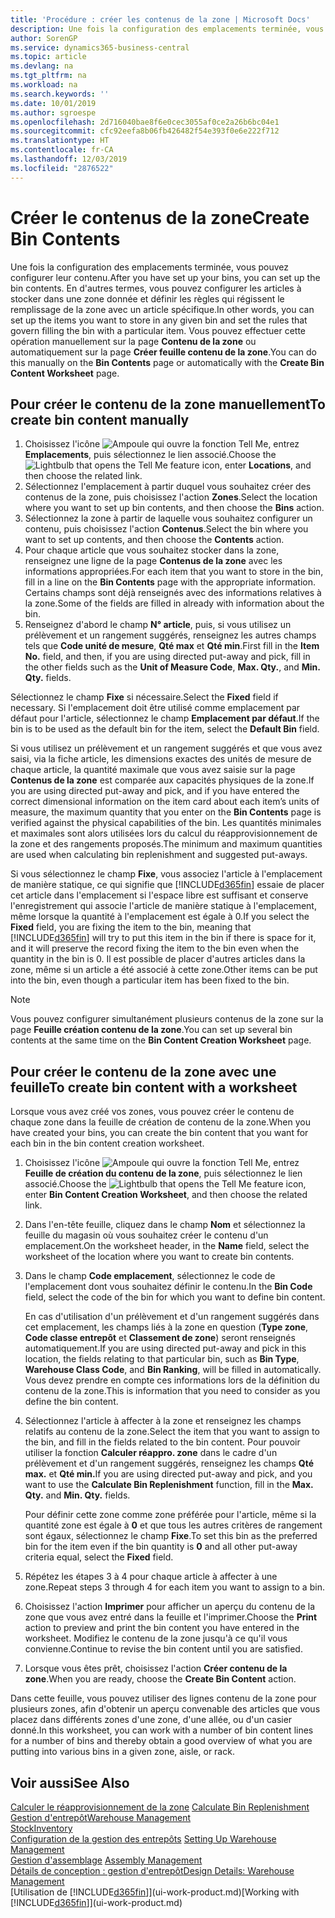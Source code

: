 ```yaml
---
title: 'Procédure : créer les contenus de la zone | Microsoft Docs'
description: Une fois la configuration des emplacements terminée, vous pouvez configurer leur contenu. En d'autres termes, vous pouvez configurer les articles à stocker dans une zone donnée et définir les règles qui régissent le remplissage de la zone avec un article spécifique.
author: SorenGP
ms.service: dynamics365-business-central
ms.topic: article
ms.devlang: na
ms.tgt_pltfrm: na
ms.workload: na
ms.search.keywords: ''
ms.date: 10/01/2019
ms.author: sgroespe
ms.openlocfilehash: 2d716040bae8f6e0cec3055af0ce2a26b6bc04e1
ms.sourcegitcommit: cfc92eefa8b06fb426482f54e393f0e6e222f712
ms.translationtype: HT
ms.contentlocale: fr-CA
ms.lasthandoff: 12/03/2019
ms.locfileid: "2876522"
---
```

# <a name="create-bin-contents"></a><span data-ttu-id="a0d43-104">Créer le contenus de la zone</span><span class="sxs-lookup"><span data-stu-id="a0d43-104">Create Bin Contents</span></span>
<span data-ttu-id="a0d43-105">Une fois la configuration des emplacements terminée, vous pouvez configurer leur contenu.</span><span class="sxs-lookup"><span data-stu-id="a0d43-105">After you have set up your bins, you can set up the bin contents.</span></span> <span data-ttu-id="a0d43-106">En d'autres termes, vous pouvez configurer les articles à stocker dans une zone donnée et définir les règles qui régissent le remplissage de la zone avec un article spécifique.</span><span class="sxs-lookup"><span data-stu-id="a0d43-106">In other words, you can set up the items you want to store in any given bin and set the rules that govern filling the bin with a particular item.</span></span> <span data-ttu-id="a0d43-107">Vous pouvez effectuer cette opération manuellement sur la page **Contenu de la zone** ou automatiquement sur la page **Créer feuille contenu de la zone**.</span><span class="sxs-lookup"><span data-stu-id="a0d43-107">You can do this manually on the **Bin Contents** page or automatically with the **Create Bin Content Worksheet** page.</span></span>

## <a name="to-create-bin-content-manually"></a><span data-ttu-id="a0d43-108">Pour créer le contenu de la zone manuellement</span><span class="sxs-lookup"><span data-stu-id="a0d43-108">To create bin content manually</span></span>  
1.  <span data-ttu-id="a0d43-109">Choisissez l'icône ![Ampoule qui ouvre la fonction Tell Me](media/ui-search/search_small.png "Dites-moi ce que vous voulez faire"), entrez **Emplacements**, puis sélectionnez le lien associé.</span><span class="sxs-lookup"><span data-stu-id="a0d43-109">Choose the ![Lightbulb that opens the Tell Me feature](media/ui-search/search_small.png "Tell me what you want to do") icon, enter **Locations**, and then choose the related link.</span></span>  
2.  <span data-ttu-id="a0d43-110">Sélectionnez l'emplacement à partir duquel vous souhaitez créer des contenus de la zone, puis choisissez l'action **Zones**.</span><span class="sxs-lookup"><span data-stu-id="a0d43-110">Select the location where you want to set up bin contents,  and then choose the **Bins** action.</span></span>  
3.  <span data-ttu-id="a0d43-111">Sélectionnez la zone à partir de laquelle vous souhaitez configurer un contenu, puis choisissez l'action **Contenus**.</span><span class="sxs-lookup"><span data-stu-id="a0d43-111">Select the bin where you want to set up contents, and then choose the **Contents** action.</span></span>  
4.  <span data-ttu-id="a0d43-112">Pour chaque article que vous souhaitez stocker dans la zone, renseignez une ligne de la page **Contenus de la zone** avec les informations appropriées.</span><span class="sxs-lookup"><span data-stu-id="a0d43-112">For each item that you want to store in the bin, fill in a line on the **Bin Contents** page with the appropriate information.</span></span> <span data-ttu-id="a0d43-113">Certains champs sont déjà renseignés avec des informations relatives à la zone.</span><span class="sxs-lookup"><span data-stu-id="a0d43-113">Some of the fields are filled in already with information about the bin.</span></span>  
5.  <span data-ttu-id="a0d43-114">Renseignez d'abord le champ **N° article**, puis, si vous utilisez un prélèvement et un rangement suggérés, renseignez les autres champs tels que **Code unité de mesure**, **Qté max** et **Qté min**.</span><span class="sxs-lookup"><span data-stu-id="a0d43-114">First fill in the **Item No.** field, and then, if you are using directed put-away and pick, fill in the other fields such as the **Unit of Measure Code**, **Max. Qty.**, and **Min. Qty.** fields.</span></span>  

<span data-ttu-id="a0d43-115">Sélectionnez le champ **Fixe** si nécessaire.</span><span class="sxs-lookup"><span data-stu-id="a0d43-115">Select the **Fixed** field if necessary.</span></span> <span data-ttu-id="a0d43-116">Si l'emplacement doit être utilisé comme emplacement par défaut pour l'article, sélectionnez le champ **Emplacement par défaut**.</span><span class="sxs-lookup"><span data-stu-id="a0d43-116">If the bin is to be used as the default bin for the item, select the **Default Bin** field.</span></span>  

<span data-ttu-id="a0d43-117">Si vous utilisez un prélèvement et un rangement suggérés et que vous avez saisi, via la fiche article, les dimensions exactes des unités de mesure de chaque article, la quantité maximale que vous avez saisie sur la page **Contenus de la zone** est comparée aux capacités physiques de la zone.</span><span class="sxs-lookup"><span data-stu-id="a0d43-117">If you are using directed put-away and pick, and if you have entered the correct dimensional information on the item card about each item’s units of measure, the maximum quantity that you enter on the **Bin Contents** page is verified against the physical capabilities of the bin.</span></span> <span data-ttu-id="a0d43-118">Les quantités minimales et maximales sont alors utilisées lors du calcul du réapprovisionnement de la zone et des rangements proposés.</span><span class="sxs-lookup"><span data-stu-id="a0d43-118">The minimum and maximum quantities are used when calculating bin replenishment and suggested put-aways.</span></span>  

<span data-ttu-id="a0d43-119">Si vous sélectionnez le champ **Fixe**, vous associez l'article à l'emplacement de manière statique, ce qui signifie que [!INCLUDE[d365fin](includes/d365fin_md.md)] essaie de placer cet article dans l'emplacement si l'espace libre est suffisant et conserve l'enregistrement qui associe l'article de manière statique à l'emplacement, même lorsque la quantité à l'emplacement est égale à 0.</span><span class="sxs-lookup"><span data-stu-id="a0d43-119">If you select the **Fixed** field, you are fixing the item to the bin, meaning that [!INCLUDE[d365fin](includes/d365fin_md.md)] will try to put this item in the bin if there is space for it, and it will preserve the record fixing the item to the bin even when the quantity in the bin is 0.</span></span> <span data-ttu-id="a0d43-120">Il est possible de placer d'autres articles dans la zone, même si un article a été associé à cette zone.</span><span class="sxs-lookup"><span data-stu-id="a0d43-120">Other items can be put into the bin, even though a particular item has been fixed to the bin.</span></span>  

> [!NOTE]  
>  <span data-ttu-id="a0d43-121">Vous pouvez configurer simultanément plusieurs contenus de la zone sur la page **Feuille création contenu de la zone**.</span><span class="sxs-lookup"><span data-stu-id="a0d43-121">You can set up several bin contents at the same time on the **Bin Content Creation Worksheet** page.</span></span>  

## <a name="to-create-bin-content-with-a-worksheet"></a><span data-ttu-id="a0d43-122">Pour créer le contenu de la zone avec une feuille</span><span class="sxs-lookup"><span data-stu-id="a0d43-122">To create bin content with a worksheet</span></span>  
<span data-ttu-id="a0d43-123">Lorsque vous avez créé vos zones, vous pouvez créer le contenu de chaque zone dans la feuille de création de contenu de la zone.</span><span class="sxs-lookup"><span data-stu-id="a0d43-123">When you have created your bins, you can create the bin content that you want for each bin in the bin content creation worksheet.</span></span>

1.  <span data-ttu-id="a0d43-124">Choisissez l'icône ![Ampoule qui ouvre la fonction Tell Me](media/ui-search/search_small.png "Dites-moi ce que vous voulez faire"), entrez **Feuille de création du contenu de la zone**, puis sélectionnez le lien associé.</span><span class="sxs-lookup"><span data-stu-id="a0d43-124">Choose the ![Lightbulb that opens the Tell Me feature](media/ui-search/search_small.png "Tell me what you want to do") icon, enter **Bin Content Creation Worksheet**, and then choose the related link.</span></span>  
2.  <span data-ttu-id="a0d43-125">Dans l'en-tête feuille, cliquez dans le champ **Nom** et sélectionnez la feuille du magasin où vous souhaitez créer le contenu d'un emplacement.</span><span class="sxs-lookup"><span data-stu-id="a0d43-125">On the worksheet header, in the **Name** field, select the worksheet of the location where you want to create bin contents.</span></span>  
3.  <span data-ttu-id="a0d43-126">Dans le champ **Code emplacement**, sélectionnez le code de l'emplacement dont vous souhaitez définir le contenu.</span><span class="sxs-lookup"><span data-stu-id="a0d43-126">In the **Bin Code** field, select the code of the bin for which you want to define bin content.</span></span>   

    <span data-ttu-id="a0d43-127">En cas d'utilisation d'un prélèvement et d'un rangement suggérés dans cet emplacement, les champs liés à la zone en question (**Type zone**, **Code classe entrepôt** et **Classement de zone**) seront renseignés automatiquement.</span><span class="sxs-lookup"><span data-stu-id="a0d43-127">If you are using directed put-away and pick in this location, the fields relating to that particular bin, such as **Bin Type**, **Warehouse Class Code**, and **Bin Ranking**, will be filled in automatically.</span></span> <span data-ttu-id="a0d43-128">Vous devez prendre en compte ces informations lors de la définition du contenu de la zone.</span><span class="sxs-lookup"><span data-stu-id="a0d43-128">This is information that you need to consider as you define the bin content.</span></span>  
4.  <span data-ttu-id="a0d43-129">Sélectionnez l'article à affecter à la zone et renseignez les champs relatifs au contenu de la zone.</span><span class="sxs-lookup"><span data-stu-id="a0d43-129">Select the item that you want to assign to the bin, and fill in the fields related to the bin content.</span></span> <span data-ttu-id="a0d43-130">Pour pouvoir utiliser la fonction **Calculer réappro. zone** dans le cadre d'un prélèvement et d'un rangement suggérés, renseignez les champs **Qté max.** et **Qté min.**</span><span class="sxs-lookup"><span data-stu-id="a0d43-130">If you are using directed put-away and pick, and you want to use the **Calculate Bin Replenishment** function, fill in the **Max. Qty.** and **Min. Qty.** fields.</span></span>  

    <span data-ttu-id="a0d43-131">Pour définir cette zone comme zone préférée pour l'article, même si la quantité zone est égale à **0** et que tous les autres critères de rangement sont égaux, sélectionnez le champ **Fixe**.</span><span class="sxs-lookup"><span data-stu-id="a0d43-131">To set this bin as the preferred bin for the item even if the bin quantity is **0** and all other put-away criteria equal, select the **Fixed** field.</span></span>  
5.  <span data-ttu-id="a0d43-132">Répétez les étapes 3 à 4 pour chaque article à affecter à une zone.</span><span class="sxs-lookup"><span data-stu-id="a0d43-132">Repeat steps 3 through 4 for each item you want to assign to a bin.</span></span>  
6.  <span data-ttu-id="a0d43-133">Choisissez l'action **Imprimer** pour afficher un aperçu du contenu de la zone que vous avez entré dans la feuille et l'imprimer.</span><span class="sxs-lookup"><span data-stu-id="a0d43-133">Choose the **Print** action to preview and print the bin content you have entered in the worksheet.</span></span> <span data-ttu-id="a0d43-134">Modifiez le contenu de la zone jusqu'à ce qu'il vous convienne.</span><span class="sxs-lookup"><span data-stu-id="a0d43-134">Continue to revise the bin content until you are satisfied.</span></span>  
7.  <span data-ttu-id="a0d43-135">Lorsque vous êtes prêt, choisissez l'action **Créer contenu de la zone**.</span><span class="sxs-lookup"><span data-stu-id="a0d43-135">When you are ready, choose the **Create Bin Content** action.</span></span>  

<span data-ttu-id="a0d43-136">Dans cette feuille, vous pouvez utiliser des lignes contenu de la zone pour plusieurs zones, afin d'obtenir un aperçu convenable des articles que vous placez dans différents zones d'une zone, d'une allée, ou d'un casier donné.</span><span class="sxs-lookup"><span data-stu-id="a0d43-136">In this worksheet, you can work with a number of bin content lines for a number of bins and thereby obtain a good overview of what you are putting into various bins in a given zone, aisle, or rack.</span></span>  

## <a name="see-also"></a><span data-ttu-id="a0d43-137">Voir aussi</span><span class="sxs-lookup"><span data-stu-id="a0d43-137">See Also</span></span>
<span data-ttu-id="a0d43-138">[Calculer le réapprovisionnement de la zone](warehouse-how-to-calculate-bin-replenishment.md)  </span><span class="sxs-lookup"><span data-stu-id="a0d43-138">[Calculate Bin Replenishment](warehouse-how-to-calculate-bin-replenishment.md)  </span></span>  
[<span data-ttu-id="a0d43-139">Gestion d'entrepôt</span><span class="sxs-lookup"><span data-stu-id="a0d43-139">Warehouse Management</span></span>](warehouse-manage-warehouse.md)  
[<span data-ttu-id="a0d43-140">Stock</span><span class="sxs-lookup"><span data-stu-id="a0d43-140">Inventory</span></span>](inventory-manage-inventory.md)  
<span data-ttu-id="a0d43-141">[Configuration de la gestion des entrepôts](warehouse-setup-warehouse.md)   </span><span class="sxs-lookup"><span data-stu-id="a0d43-141">[Setting Up Warehouse Management](warehouse-setup-warehouse.md)   </span></span>  
<span data-ttu-id="a0d43-142">[Gestion d'assemblage](assembly-assemble-items.md)  </span><span class="sxs-lookup"><span data-stu-id="a0d43-142">[Assembly Management](assembly-assemble-items.md)  </span></span>  
[<span data-ttu-id="a0d43-143">Détails de conception : gestion d'entrepôt</span><span class="sxs-lookup"><span data-stu-id="a0d43-143">Design Details: Warehouse Management</span></span>](design-details-warehouse-management.md)  
<span data-ttu-id="a0d43-144">[Utilisation de [!INCLUDE[d365fin](includes/d365fin_md.md)]](ui-work-product.md)</span><span class="sxs-lookup"><span data-stu-id="a0d43-144">[Working with [!INCLUDE[d365fin](includes/d365fin_md.md)]](ui-work-product.md)</span></span>
